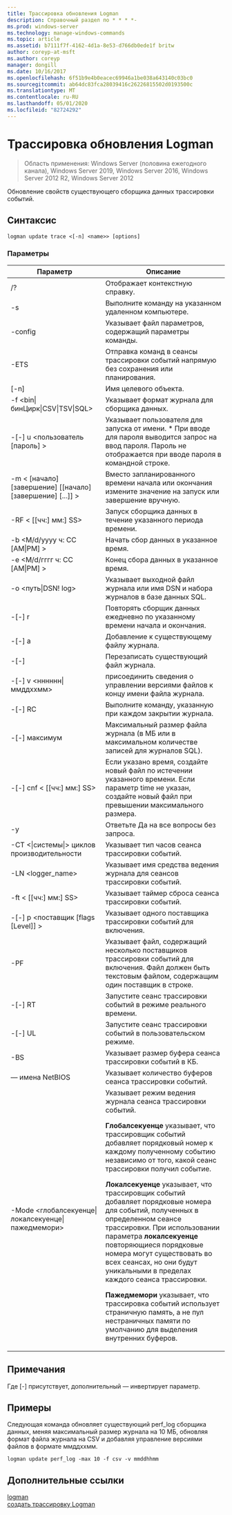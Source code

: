 ```yaml
---
title: Трассировка обновления Logman
description: Справочный раздел по * * * *-
ms.prod: windows-server
ms.technology: manage-windows-commands
ms.topic: article
ms.assetid: b7111f7f-4162-4d1a-8e53-d766db0ede1f britw
author: coreyp-at-msft
ms.author: coreyp
manager: dongill
ms.date: 10/16/2017
ms.openlocfilehash: 6f51b9e4b0eacec69946a1be038a643140c03bc0
ms.sourcegitcommit: ab64dc83fca28039416c26226815502d0193500c
ms.translationtype: MT
ms.contentlocale: ru-RU
ms.lasthandoff: 05/01/2020
ms.locfileid: "82724292"
---
```

# <a name="logman-update-trace"></a>Трассировка обновления Logman

> Область применения: Windows Server (половина ежегодного канала), Windows Server 2019, Windows Server 2016, Windows Server 2012 R2, Windows Server 2012

Обновление свойств существующего сборщика данных трассировки событий.  

## <a name="syntax"></a>Синтаксис  
```  
logman update trace <[-n] <name>> [options]  
```  
### <a name="parameters"></a>Параметры  

|                         Параметр                          |                                                                                                                                                                                                                                                                                                                                Описание                                                                                                                                                                                                                                                                                                                                |
|------------------------------------------------------------|---------------------------------------------------------------------------------------------------------------------------------------------------------------------------------------------------------------------------------------------------------------------------------------------------------------------------------------------------------------------------------------------------------------------------------------------------------------------------------------------------------------------------------------------------------------------------------------------------------------------------------------------------------------------------|
|                             /?                             |                                                                                                                                                                                                                                                                                                                     Отображает контекстную справку.                                                                                                                                                                                                                                                                                                                      |
|                     -s<computer name>                     |                                                                                                                                                                                                                                                                                                           Выполните команду на указанном удаленном компьютере.                                                                                                                                                                                                                                                                                                           |
|                      -config <value>                       |                                                                                                                                                                                                                                                                                                          Указывает файл параметров, содержащий параметры команды.                                                                                                                                                                                                                                                                                                          |
|                            -ETS                            |                                                                                                                                                                                                                                                                                               Отправка команд в сеансы трассировки событий напрямую без сохранения или планирования.                                                                                                                                                                                                                                                                                                |
|                        [-n]<name>                         |                                                                                                                                                                                                                                                                                                                        Имя целевого объекта.                                                                                                                                                                                                                                                                                                                         |
|      -f <bin&#124;бинЦирк&#124;CSV&#124;TSV&#124;SQL>      |                                                                                                                                                                                                                                                                                                             Указывает формат журнала для сборщика данных.                                                                                                                                                                                                                                                                                                              |
|                  -[-] u <пользователь [пароль] >                   |                                                                                                                                                                                                                                                  Указывает пользователя для запуска от имени. \* При вводе для пароля выводится запрос на ввод пароля. Пароль не отображается при вводе пароля в командной строке.                                                                                                                                                                                                                                                  |
|         -m < [начало] [завершение] [[начало] [завершение] [...]] >         |                                                                                                                                                                                                                                                                                                 Вместо запланированного времени начала или окончания измените значение на запуск или завершение вручную.                                                                                                                                                                                                                                                                                                  |
|                     -RF < [[чч:] мм:] SS>                     |                                                                                                                                                                                                                                                                                                         Запуск сборщика данных в течение указанного периода времени.                                                                                                                                                                                                                                                                                                          |
|             -b <M/d/yyyy ч: СС [AM&#124;PM] >              |                                                                                                                                                                                                                                                                                                               Начать сбор данных в указанное время.                                                                                                                                                                                                                                                                                                                |
|             -e <M/d/гггг ч: СС [AM&#124;PM] >              |                                                                                                                                                                                                                                                                                                                Конец сбора данных в указанное время.                                                                                                                                                                                                                                                                                                                 |
|                   -o <путь&#124;DSN! log>                   |                                                                                                                                                                                                                                                                                               Указывает выходной файл журнала или имя DSN и набора журналов в базе данных SQL.                                                                                                                                                                                                                                                                                                |
|                           -[-] r                            |                                                                                                                                                                                                                                                                                                   Повторять сборщик данных ежедневно по указанному времени начала и окончания.                                                                                                                                                                                                                                                                                                   |
|                           -[-] a                            |                                                                                                                                                                                                                                                                                                                      Добавление к существующему файлу журнала.                                                                                                                                                                                                                                                                                                                      |
|                           -[-]                           |                                                                                                                                                                                                                                                                                                                      Перезаписать существующий файл журнала.                                                                                                                                                                                                                                                                                                                      |
|                -[-] v <нннннн&#124;ммддххмм>                |                                                                                                                                                                                                                                                                                                    присоединить сведения о управлении версиями файлов к концу имени файла журнала.                                                                                                                                                                                                                                                                                                    |
|                       -[-] RC<task>                        |                                                                                                                                                                                                                                                                                                          Выполните команду, указанную при каждом закрытии журнала.                                                                                                                                                                                                                                                                                                           |
|                      -[-] максимум <value>                       |                                                                                                                                                                                                                                                                                                  Максимальный размер файла журнала (в МБ или в максимальном количестве записей для журналов SQL).                                                                                                                                                                                                                                                                                                   |
|                   -[-] cnf < [[чч:] мм:] SS>                   |                                                                                                                                                                                                                                                      Если указано время, создайте новый файл по истечении указанного времени. Если параметр time не указан, создайте новый файл при превышении максимального размера.                                                                                                                                                                                                                                                      |
|                             -y                             |                                                                                                                                                                                                                                                                                                              Ответьте Да на все вопросы без запроса.                                                                                                                                                                                                                                                                                                               |
|             -CT <&#124;системы&#124;> циклов производительности              |                                                                                                                                                                                                                                                                                                               Указывает тип часов сеанса трассировки событий.                                                                                                                                                                                                                                                                                                               |
|                     -LN <logger_name>                      |                                                                                                                                                                                                                                                                                                            Указывает имя средства ведения журнала для сеансов трассировки событий.                                                                                                                                                                                                                                                                                                            |
|                     -ft < [[чч:] мм:] SS>                     |                                                                                                                                                                                                                                                                                                              Указывает таймер сброса сеанса трассировки событий.                                                                                                                                                                                                                                                                                                               |
|              -[-] p <поставщик [flags [Level]] >              |                                                                                                                                                                                                                                                                                                            Указывает одного поставщика трассировки событий для включения.                                                                                                                                                                                                                                                                                                             |
|                       -PF<filename>                       |                                                                                                                                                                                                                                                                    Указывает файл, содержащий несколько поставщиков трассировки событий для включения. Файл должен быть текстовым файлом, содержащим один поставщик в строке.                                                                                                                                                                                                                                                                    |
|                           -[-] RT                           |                                                                                                                                                                                                                                                                                                              Запустите сеанс трассировки событий в режиме реального времени.                                                                                                                                                                                                                                                                                                               |
|                           -[-] UL                           |                                                                                                                                                                                                                                                                                                                 Запустите сеанс трассировки событий в пользовательском режиме.                                                                                                                                                                                                                                                                                                                 |
|                        -BS <value>                         |                                                                                                                                                                                                                                                                                                           Указывает размер буфера сеанса трассировки событий в КБ.                                                                                                                                                                                                                                                                                                            |
|                       — имена NetBIOS<min max>                        |                                                                                                                                                                                                                                                                                                           Указывает количество буферов сеанса трассировки событий.                                                                                                                                                                                                                                                                                                            |
| -Mode <глобалсекуенце&#124;локалсекуенце&#124;пажедмемори> | Указывает режим ведения журнала сеанса трассировки событий.<p>**Глобалсекуенце** указывает, что трассировщик событий добавляет порядковый номер к каждому полученному событию независимо от того, какой сеанс трассировки получил событие.<p>**Локалсекуенце** указывает, что трассировщик событий добавляет порядковые номера для событий, полученных в определенном сеансе трассировки. При использовании параметра **локалсекуенце** повторяющиеся порядковые номера могут существовать во всех сеансах, но они будут уникальными в пределах каждого сеанса трассировки.<p>**Пажедмемори** указывает, что трассировка событий использует страничную память, а не пул нестраничных памяти по умолчанию для выделения внутренних буферов. |

## <a name="remarks"></a>Примечания  
Где [-] присутствует, дополнительный — инвертирует параметр.  
## <a name="examples"></a>Примеры  
Следующая команда обновляет существующий perf_log сборщика данных, меняя максимальный размер журнала на 10 МБ, обновляя формат файла журнала на CSV и добавляя управление версиями файлов в формате ммддххмм.  
```  
logman update perf_log -max 10 -f csv -v mmddhhmm  
```  
## <a name="additional-references"></a>Дополнительные ссылки  
[logman](logman.md)  
[создать трассировку Logman](logman-create-trace.md)  
